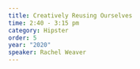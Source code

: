 ```yaml
---
title: Creatively Reusing Ourselves
time: 2:40 - 3:15 pm
category: Hipster
order: 5
year: "2020"
speaker: Rachel Weaver
---
```


